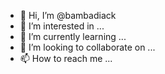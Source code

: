 - 👋 Hi, I’m @bambadiack
- 👀 I’m interested in ...
- 🌱 I’m currently learning ...
- 💞️ I’m looking to collaborate on ...
- 📫 How to reach me ...

<!---
bambadiack/bambadiack is a ✨ special ✨ repository because its `README.md` (this file) appears on your GitHub profile.
You can click the Preview link to take a look at your changes.
--->
